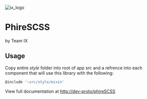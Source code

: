 
![ix_logo](../ix_logo.png)


# PhireSCSS
by Team IX

## Usage
Copy entire *style* folder into root of app src and a refrence into each component that will use this library with the following:

```typescript
@include '~src/style/mixin'
```


View full documentation at [http://dev-proto/phireSCSS](http://dev-proto/phireSCSS)